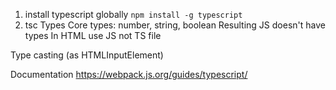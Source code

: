 1. install typescript globally `npm install -g typescript`
2. tsc 
Types
Core types: number, string, boolean
Resulting JS doesn't have types
In HTML use JS not TS file

Type casting (as HTMLInputElement)

Documentation
https://webpack.js.org/guides/typescript/